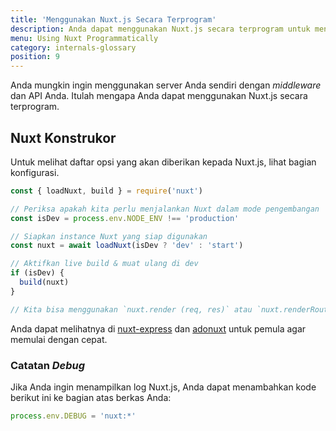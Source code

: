 ```yaml
---
title: 'Menggunakan Nuxt.js Secara Terprogram'
description: Anda dapat menggunakan Nuxt.js secara terprogram untuk menggunakannya sebagai _middleware_ yang memberi Anda kebebasan untuk membuat server sendiri untuk merender aplikasi web Anda.
menu: Using Nuxt Programmatically
category: internals-glossary
position: 9
---
```


Anda mungkin ingin menggunakan server Anda sendiri dengan _middleware_ dan API Anda. Itulah mengapa Anda dapat menggunakan Nuxt.js secara terprogram.

## Nuxt Konstrukor

Untuk melihat daftar opsi yang akan diberikan kepada Nuxt.js, lihat bagian konfigurasi.

```js
const { loadNuxt, build } = require('nuxt')

// Periksa apakah kita perlu menjalankan Nuxt dalam mode pengembangan
const isDev = process.env.NODE_ENV !== 'production'

// Siapkan instance Nuxt yang siap digunakan
const nuxt = await loadNuxt(isDev ? 'dev' : 'start')

// Aktifkan live build & muat ulang di dev
if (isDev) {
  build(nuxt)
}

// Kita bisa menggunakan `nuxt.render (req, res)` atau `nuxt.renderRoute (route, context)`
```

Anda dapat melihatnya di [nuxt-express](https://github.com/nuxt/express) dan [adonuxt](https://github.com/nuxt/adonuxt) untuk pemula agar memulai dengan cepat.  

### Catatan _Debug_

Jika Anda ingin menampilkan log Nuxt.js, Anda dapat menambahkan kode berikut ini ke bagian atas berkas Anda:

```js
process.env.DEBUG = 'nuxt:*'
```
